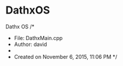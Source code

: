 # DathxOS
Dathx OS
/* 
 * File:   DathxMain.cpp
 * Author: david
 *
 * Created on November 6, 2015, 11:06 PM
 */
